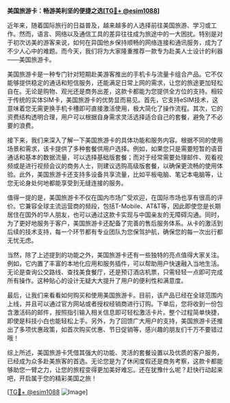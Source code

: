**美国旅游卡：畅游美利坚的便捷之选[[TG💪+ @esim1088](https://t.me/s/esim1088)]**

近年来，随着国际旅行的日益普及，越来越多的人选择前往美国旅游、学习或工作。然而，语言、网络以及通信工具的差异往往成为旅途中的一大困扰。特别是对于初次访美的游客来说，如何在异国他乡保持顺畅的网络连接和通讯服务，成为了不少人心中的难题。而今天，我们将为大家隆重推荐一款专为赴美人士设计的利器——美国旅游卡。

美国旅游卡是一种专门针对短期赴美游客推出的手机卡与流量卡组合产品。它不仅能够提供稳定的通话和短信服务，还能满足日常上网的需求，让您的旅途更加轻松自在。无论是购物、观光还是商务出差，这款卡都能为您提供全方位的支持。相较于传统的实体SIM卡，美国旅游卡的优势显而易见。首先，它支持eSIM技术，这意味着您无需更换手机卡槽即可直接激活使用，极大简化了操作流程。其次，它的资费结构透明合理，用户可以根据自身需求灵活选择适合自己的套餐，避免了不必要的浪费。

接下来，我们来深入了解一下美国旅游卡的具体功能和服务内容。根据不同的使用场景和需求，该卡提供了多种套餐供用户选择。例如，如果您只是需要短暂的语音通话和基本的数据流量，可以选择基础版套餐；而对于经常需要处理邮件、观看视频或是进行视频会议的商务人士，则建议选购高级版套餐，以确保更流畅的使用体验。此外，美国旅游卡还支持多设备共享流量，比如平板电脑、笔记本电脑等，让您无论身处何地都能享受到无缝连接的服务。

值得一提的是，美国旅游卡不仅在国内市场广受欢迎，在国际市场也享有很高的评价。它兼容全球主流运营商的频段，包括T-Mobile、AT&T等，因此即使您是长期居住在国外的华人朋友，也可以通过这款卡实现与中国亲友的无障碍沟通。同时，为了更好地服务于客户，美国旅游卡还配备了完善的售后服务体系。从卡的激活到后续的技术支持，每一个环节都有专业团队为您保驾护航，确保您的每一次出行都无忧无虑。

当然，除了上述提到的功能之外，美国旅游卡还有一些独特的亮点值得大家关注。例如，它内置了丰富的本地化应用和服务插件，可以帮助用户快速融入当地生活。无论是查询公交路线、查找美食餐厅，还是预订酒店机票，只需轻轻一点即可完成所有操作。这种贴心的设计无疑大大提升了用户的便利性和满意度。

最后，让我们来看看如何购买和使用美国旅游卡。目前，该产品已经在全球范围内上线，并且可以通过官方网站或者授权经销商进行订购。下单后，您将收到一份包含激活码的邮件，按照指引输入相关信息即可轻松激活卡片。整个过程简单快捷，即使是科技小白也能轻松上手。另外，为了回馈广大用户的支持，美国旅游卡还推出了多项优惠政策，如首次购买优惠、节日促销等，感兴趣的朋友们千万不要错过哦！

综上所述，美国旅游卡凭借其强大的功能、灵活的套餐设置以及优质的客户服务，已经成为众多赴美旅客的首选。无论您是为了休闲度假还是商务考察，这款卡都能够助您一臂之力，让您的旅程变得更加美好难忘。还在犹豫什么呢？赶快行动起来吧，开启属于您的精彩美国之旅！

[[TG💪+ @esim1088](https://t.me/s/esim1088) ![Image](https://i.postimg.cc/4NQfJmqS/Snipaste-2025-05-13-00-14-12.png)]